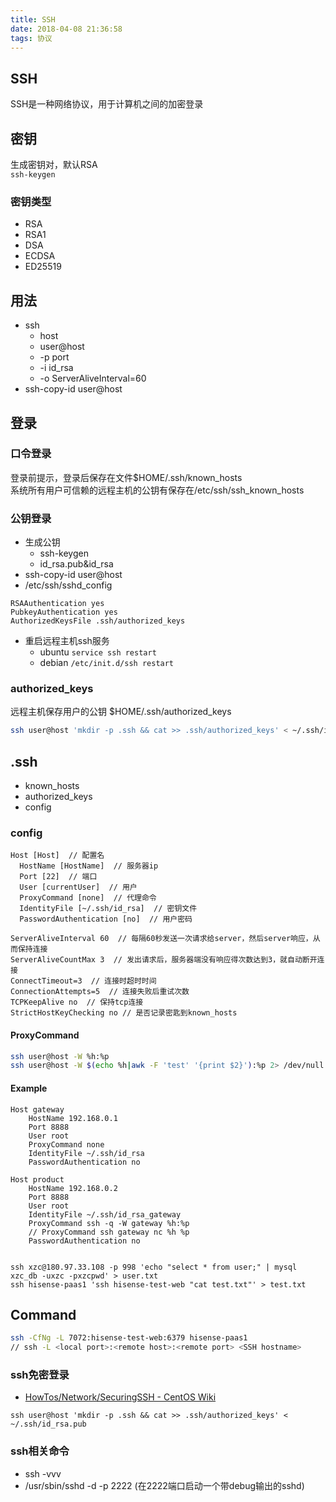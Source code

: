 ```yaml
---
title: SSH
date: 2018-04-08 21:36:58
tags: 协议
---
```


## SSH
SSH是一种网络协议，用于计算机之间的加密登录

## 密钥
生成密钥对，默认RSA  
`ssh-keygen`

### 密钥类型
- RSA
- RSA1
- DSA
- ECDSA
- ED25519

## 用法
- ssh 
    + host
    + user@host
    + -p port
    + -i id_rsa
    + -o ServerAliveInterval=60 
- ssh-copy-id user@host

## 登录

### 口令登录
登录前提示，登录后保存在文件$HOME/.ssh/known_hosts  
系统所有用户可信赖的远程主机的公钥有保存在/etc/ssh/ssh_known_hosts

### 公钥登录
- 生成公钥 
    + ssh-keygen
    + id_rsa.pub&id_rsa
- ssh-copy-id user@host
- /etc/ssh/sshd_config
```
RSAAuthentication yes
PubkeyAuthentication yes
AuthorizedKeysFile .ssh/authorized_keys
```
- 重启远程主机ssh服务
    + ubuntu `service ssh restart`
    + debian `/etc/init.d/ssh restart`

### authorized_keys
远程主机保存用户的公钥 $HOME/.ssh/authorized_keys  
```bash
ssh user@host 'mkdir -p .ssh && cat >> .ssh/authorized_keys' < ~/.ssh/id_rsa.pub
```

## .ssh
- known_hosts
- authorized_keys
- config

### config
```
Host [Host]  // 配置名
  HostName [HostName]  // 服务器ip
  Port [22]  // 端口
  User [currentUser]  // 用户
  ProxyCommand [none]  // 代理命令
  IdentityFile [~/.ssh/id_rsa]  // 密钥文件
  PasswordAuthentication [no]  // 用户密码

ServerAliveInterval 60  // 每隔60秒发送一次请求给server，然后server响应，从而保持连接
ServerAliveCountMax 3  // 发出请求后，服务器端没有响应得次数达到3，就自动断开连接
ConnectTimeout=3  // 连接时超时时间
ConnectionAttempts=5  // 连接失败后重试次数
TCPKeepAlive no  // 保持tcp连接
StrictHostKeyChecking no // 是否记录密匙到known_hosts
```

#### ProxyCommand
```bash
ssh user@host -W %h:%p
ssh user@host -W $(echo %h|awk -F 'test' '{print $2}'):%p 2> /dev/null
```

#### Example
```
Host gateway
    HostName 192.168.0.1
    Port 8888
    User root
    ProxyCommand none
    IdentityFile ~/.ssh/id_rsa
    PasswordAuthentication no

Host product
    HostName 192.168.0.2
    Port 8888
    User root
    IdentityFile ~/.ssh/id_rsa_gateway
    ProxyCommand ssh -q -W gateway %h:%p
    // ProxyCommand ssh gateway nc %h %p
    PasswordAuthentication no


ssh xzc@180.97.33.108 -p 998 'echo "select * from user;" | mysql xzc_db -uxzc -pxzcpwd' > user.txt
ssh hisense-paas1 'ssh hisense-test-web "cat test.txt"' > test.txt
```


## Command
```bash
ssh -CfNg -L 7072:hisense-test-web:6379 hisense-paas1
// ssh -L <local port>:<remote host>:<remote port> <SSH hostname>
```

### ssh免密登录
- [HowTos/Network/SecuringSSH - CentOS Wiki](https://wiki.centos.org/HowTos/Network/SecuringSSH)

```
ssh user@host 'mkdir -p .ssh && cat >> .ssh/authorized_keys' < ~/.ssh/id_rsa.pub
```

### ssh相关命令
- ssh -vvv
- /usr/sbin/sshd -d -p 2222 (在2222端口启动一个带debug输出的sshd)
